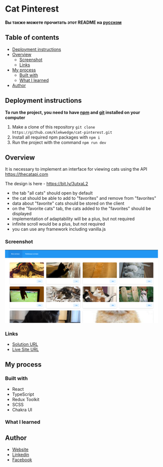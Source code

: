 # Cat Pinterest

**Вы также можете прочитать этот README на [русском](https://github.com/klekwedge/cat-pinterest/blob/main/README.md)**

## Table of contents

- [Deployment instructions](#deployment-instructions)
- [Overview](#overview)
  - [Screenshot](#screenshot)
  - [Links](#links)
- [My process](#my-process)
  - [Built with](#built-with)
  - [What I learned](#what-i-learned)
- [Author](#author)

## Deployment instructions

**To run the project, you need to have [npm](https://nodejs.org/en/) and [git](https://git-scm.com/downloads) installed on your computer**

1. Make a clone of this repository ```git clone https://github.com/klekwedge/cat-pinterest.git```
2. Install all required npm packages with ```npm i```
3. Run the project with the command ```npm run dev```

## Overview

It is necessary to implement an interface for viewing cats using the API https://thecatapi.com

The design is here - https://bit.ly/3utxaL2

- the tab "all cats" should open by default
- the cat should be able to add to "favorites" and remove from "favorites"
- data about "favorite" cats should be stored on the client
- on the "favorite cats" tab, the cats added to the "favorites" should be displayed
- implementation of adaptability will be a plus, but not required
- infinite scroll would be a plus, but not required
- you can use any framework including vanilla.js

### Screenshot

![Main screen](./preview/screenshot.png)

### Links

- [Solution URL](https://github.com/klekwedge/cat-pinterest)
- [Live Site URL](https://klekwedge-cat-pinterest.vercel.app/)

## My process

### Built with

- React
- TypeScript
- Redux Toolkit
- SCSS
- Chakra UI

### What I learned

## Author

- [Website](https://klekwedge-cv.vercel.app/)
- [Linkedin](https://www.linkedin.com/in/klekwedge/)
- [Facebook](https://www.facebook.com/klekwedge)

